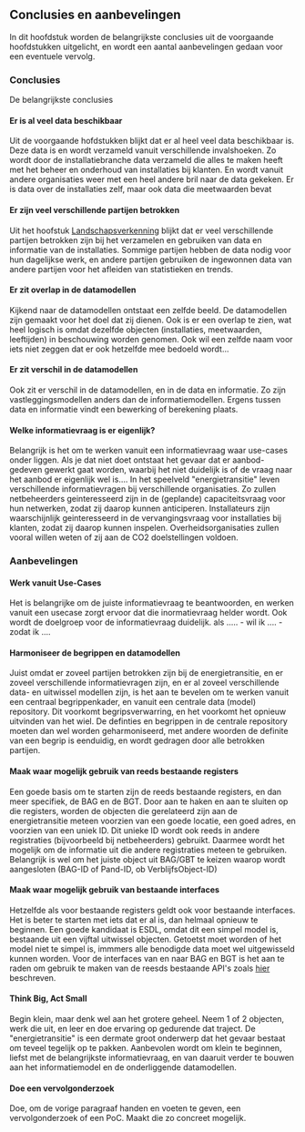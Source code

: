 ## Conclusies en aanbevelingen

In dit hoofdstuk worden de belangrijkste conclusies uit de voorgaande hoofdstukken uitgelicht, en wordt een aantal aanbevelingen gedaan voor een eventuele vervolg.

### Conclusies

De belangrijkste conclusies

#### Er is al veel data beschikbaar

Uit de voorgaande hofdstukken blijkt dat er al heel veel data beschikbaar is. Deze data is en wordt verzameld vanuit verschillende invalshoeken. Zo wordt door de installatiebranche data verzameld die alles te maken heeft met het beheer en onderhoud van installaties bij klanten. En wordt vanuit andere organisaties  weer met een heel andere bril naar de data gekeken. Er is data over de installaties zelf, maar ook data die meetwaarden bevat 

#### Er zijn veel verschillende partijen betrokken

Uit het hoofstuk [Landschapsverkenning](#landschapsverkenning) blijkt dat er veel verschillende partijen betrokken zijn bij het verzamelen en gebruiken van data en informatie van de installaties. Sommige partijen hebben de data nodig voor hun dagelijkse werk, en andere partijen gebruiken de ingewonnen data van andere partijen voor het afleiden van statistieken en trends.

#### Er zit overlap in de datamodellen

Kijkend naar de datamodellen ontstaat een zelfde beeld. De datamodellen zijn gemaakt voor het doel dat zij dienen. Ook is er een overlap te zien, wat heel logisch is omdat dezelfde objecten (installaties, meetwaarden, leeftijden) in beschouwing worden genomen. Ook wil een zelfde naam voor iets niet zeggen dat er ook hetzelfde mee bedoeld wordt...

#### Er zit verschil in de datamodellen

Ook zit er verschil in de datamodellen, en in de data en informatie. Zo zijn vastleggingsmodellen anders dan de informatiemodellen. Ergens tussen data en informatie vindt een bewerking of berekening plaats.

#### Welke informatievraag is er eigenlijk?

Belangrijk is het om te werken vanuit een informatievraag waar use-cases onder liggen. Als je dat niet doet ontstaat het gevaar dat er aanbod-gedeven gewerkt gaat worden, waarbij het niet duidelijk is of de vraag naar het aanbod er eigenlijk wel is.... In het speelveld "energietransitie" leven verschillende informatievragen bij verschillende organisaties. Zo zullen netbeheerders geinteresseerd zijn in de (geplande) capaciteitsvraag voor hun netwerken, zodat zij daarop kunnen anticiperen. Installateurs zijn waarschijnlijk geinteresseerd in de vervangingsvraag voor installaties bij klanten, zodat zij daarop kunnen inspelen. Overheidsorganisaties zullen vooral willen weten of zij aan de CO2 doelstellingen voldoen.  

### Aanbevelingen

#### Werk vanuit Use-Cases

Het is belangrijke om de juiste informatievraag te beantwoorden, en werken vanuit een usecase zorgt ervoor dat die inormatievraag helder wordt. Ook wordt de doelgroep voor de informatievraag duidelijk.
als ..... - wil ik .... - zodat ik ....

#### Harmoniseer de begrippen en datamodellen

Juist omdat er zoveel partijen betrokken zijn bij de energietransitie, en er zoveel verschillende informatievragen zijn, en er al zoveel verschillende data- en uitwissel modellen zijn, is het aan te bevelen om te werken vanuit een centraal begrippenkader, en vanuit een centrale data (model) repository. Dit voorkomt begripsverwarring, en het voorkomt het opnieuw uitvinden van het wiel. De definties en begrippen in de centrale repository moeten dan wel worden geharmoniseerd, met andere woorden de definite van een begrip is eenduidig, en wordt gedragen door alle betrokken partijen.  

#### Maak waar mogelijk gebruik van reeds bestaande registers

Een goede basis om te starten zijn de reeds bestaande registers, en dan meer specifiek, de BAG en de BGT. Door aan te haken en aan te sluiten op die registers, worden de objecten die gerelateerd zijn aan de energietransitie meteen voorzien van een goede locatie, een goed adres, en voorzien van een uniek ID. Dit unieke ID wordt ook reeds in andere registraties (bijvoorbeeld bij netbeheerders) gebruikt. Daarmee wordt het mogelijk om de informatie uit die andere registraties meteen te gebruiken. Belangrijk is wel om het juiste object uit BAG/GBT te keizen waarop wordt aangesloten (BAG-ID of Pand-ID, ob VerblijfsObject-ID)

#### Maak waar mogelijk gebruik van bestaande interfaces

Hetzelfde als voor bestaande registers geldt ook voor bestaande interfaces. Het is beter te starten met iets dat er al is, dan helmaal opnieuw te beginnen. Een goede kandidaat is ESDL, omdat dit een simpel model is, bestaande uit een vijftal uitwissel objecten. Getoetst moet worden of het model niet te simpel is, immmers alle benodigde data moet wel uitgewisseld kunnen worden. Voor de interfaces van en naar BAG en BGT is het aan te raden om gebruik te maken van de reesds bestaande API's zoals [hier](https://bag.basisregistraties.overheid.nl/restful-api/-/article/basisregistraties-adressen-en-gebouwen-bag-#/paths/~1panden/get) beschreven. 

#### Think Big, Act Small

Begin klein, maar denk wel aan het grotere geheel. Neem 1 of 2 objecten, werk die uit, en leer en doe ervaring op gedurende dat traject. De "energietransitie" is een dermate groot onderwerp dat het gevaar bestaat om teveel tegelijk op te pakken. Aanbevolen wordt om klein te beginnen, liefst met de belangrijkste informatievraag, en van daaruit verder te bouwen aan het informatiemodel en de onderliggende datamodellen.

#### Doe een vervolgonderzoek

Doe, om de vorige paragraaf handen en voeten te geven, een vervolgonderzoek of een PoC. Maakt die zo concreet mogelijk.
